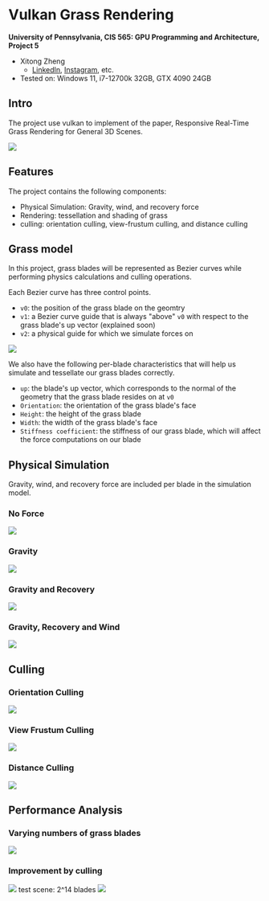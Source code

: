 Vulkan Grass Rendering
==================================

**University of Pennsylvania, CIS 565: GPU Programming and Architecture, Project 5**

* Xitong Zheng
  * [LinkedIn](https://www.linkedin.com/in/xitong-zheng-5b6543205/), [Instagram](https://www.instagram.com/simonz_zheng/), etc.
* Tested on: Windows 11, i7-12700k 32GB, GTX 4090 24GB

## Intro
The project use vulkan to implement of the paper, Responsive Real-Time Grass Rendering for General 3D Scenes.

![](./img/demo1.gif)

## Features
The project contains the following components:
- Physical Simulation: Gravity, wind, and recovery force
- Rendering: tessellation and shading of grass 
- culling: orientation culling, view-frustum culling, and distance culling

## Grass model
In this project, grass blades will be represented as Bezier curves while performing physics calculations and culling operations. 

Each Bezier curve has three control points.
* `v0`: the position of the grass blade on the geomtry
* `v1`: a Bezier curve guide that is always "above" `v0` with respect to the grass blade's up vector (explained soon)
* `v2`: a physical guide for which we simulate forces on

![](./img/grass_model.png)

We also have the following per-blade characteristics that will help us simulate and tessellate our grass blades correctly.
* `up`: the blade's up vector, which corresponds to the normal of the geometry that the grass blade resides on at `v0`
* `Orientation`: the orientation of the grass blade's face
* `Height`: the height of the grass blade
* `Width`: the width of the grass blade's face
* `Stiffness coefficient`: the stiffness of our grass blade, which will affect the force computations on our blade



## Physical Simulation
Gravity, wind, and recovery force are included per blade in the simulation model. 
### No Force
![](./img/grass_no_force.png)
### Gravity
![](./img/grass_only_gravity.png)
### Gravity and Recovery
![](./img/grass_gravity_recovery1.png)
### Gravity, Recovery and Wind
![](./img/all_force_grass.gif)

## Culling

### Orientation Culling
![](./img/orientation_culling.gif)

### View Frustum Culling
![](./img/View_frustum_culling.gif)

### Distance Culling
![](./img/distance_culling.gif)

## Performance Analysis
### Varying numbers of grass blades
![](./img/FPS_vs_number_of_blades.png)

### Improvement by culling
![](./img/Culling_Impact_on_Performance.png)
test scene: 2^14 blades
![](./img/culling_test_scene.png)